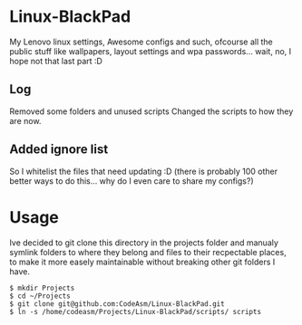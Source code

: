 # Linux-BlackPad
My Lenovo linux settings, Awesome configs and such, ofcourse all the public stuff like wallpapers, layout settings and wpa passwords... wait, no, I hope not that last part :D

## Log
Removed some folders and unused scripts
Changed the scripts to how they are now.


##  Added ignore list 
So I whitelist the files that need updating :D (there is probably 100 other better ways to do this... why do I even care to share my configs?)

# Usage
Ive decided to git clone this directory in the projects folder and manualy symlink folders to where they belong and files to their recpectable places, to make it more easely maintainable without breaking other git folders I have.

```
$ mkdir Projects
$ cd ~/Projects
$ git clone git@github.com:CodeAsm/Linux-BlackPad.git
$ ln -s /home/codeasm/Projects/Linux-BlackPad/scripts/ scripts
```




